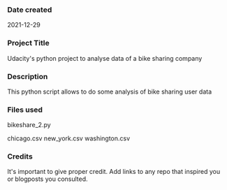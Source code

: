 ### Date created
2021-12-29

### Project Title
Udacity's python project to analyse data of a bike sharing company

### Description
This python script allows to do some analysis of bike sharing user data

### Files used
bikeshare_2.py

chicago.csv
new_york.csv
washington.csv

### Credits
It's important to give proper credit. Add links to any repo that inspired you or blogposts you consulted.



